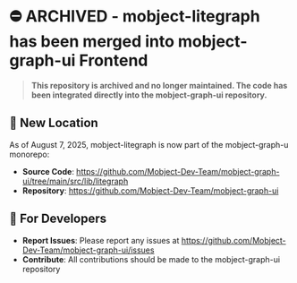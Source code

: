 # ⛔ ARCHIVED - mobject-litegraph has been merged into mobject-graph-ui Frontend

> **This repository is archived and no longer maintained. The code has been integrated directly into the mobject-graph-ui repository.**

## 🚀 New Location

As of August 7, 2025, mobject-litegraph is now part of the mobject-graph-u monorepo:

- **Source Code**: https://github.com/Mobject-Dev-Team/mobject-graph-ui/tree/main/src/lib/litegraph
- **Repository**: https://github.com/Mobject-Dev-Team/mobject-graph-ui

## 📝 For Developers

- **Report Issues**: Please report any issues at https://github.com/Mobject-Dev-Team/mobject-graph-ui/issues
- **Contribute**: All contributions should be made to the mobject-graph-ui repository
